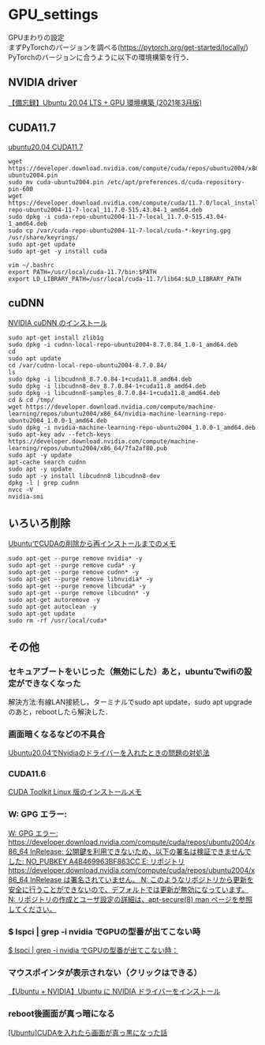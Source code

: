 # GPU_settings
GPUまわりの設定</br>
まずPyTorchのバージョンを調べる(https://pytorch.org/get-started/locally/)</br>
PyTorchのバージョンに合うように以下の環境構築を行う．

## NVIDIA driver
[【備忘録】Ubuntu 20.04 LTS + GPU 環境構築 (2021年3月版)](https://qiita.com/SwitchBlade/items/5d5bc645822229ee0ed9)

## CUDA11.7
[ubuntu20.04 CUDA11.7](https://developer.nvidia.com/cuda-11-7-0-download-archive?target_os=Linux&target_arch=x86_64&Distribution=Ubuntu&target_version=20.04&target_type=deb_local)
```
wget https://developer.download.nvidia.com/compute/cuda/repos/ubuntu2004/x86_64/cuda-ubuntu2004.pin
sudo mv cuda-ubuntu2004.pin /etc/apt/preferences.d/cuda-repository-pin-600
wget https://developer.download.nvidia.com/compute/cuda/11.7.0/local_installers/cuda-repo-ubuntu2004-11-7-local_11.7.0-515.43.04-1_amd64.deb
sudo dpkg -i cuda-repo-ubuntu2004-11-7-local_11.7.0-515.43.04-1_amd64.deb
sudo cp /var/cuda-repo-ubuntu2004-11-7-local/cuda-*-keyring.gpg /usr/share/keyrings/
sudo apt-get update
sudo apt-get -y install cuda
```
```
vim ~/.bashrc
export PATH=/usr/local/cuda-11.7/bin:$PATH
export LD_LIBRARY_PATH=/usr/local/cuda-11.7/lib64:$LD_LIBRARY_PATH
```

## cuDNN
[NVIDIA cuDNN のインストール](https://www.kkaneko.jp/tools/ubuntu/ubuntu_cudnn.html)
```
sudo apt-get install zlib1g
sudo dpkg -i cudnn-local-repo-ubuntu2004-8.7.0.84_1.0-1_amd64.deb 
cd
sudo apt update
cd /var/cudnn-local-repo-ubuntu2004-8.7.0.84/
ls
sudo dpkg -i libcudnn8_8.7.0.84-1+cuda11.8_amd64.deb 
sudo dpkg -i libcudnn8-dev_8.7.0.84-1+cuda11.8_amd64.deb 
sudo dpkg -i libcudnn8-samples_8.7.0.84-1+cuda11.8_amd64.deb 
cd & cd /tmp/
wget https://developer.download.nvidia.com/compute/machine-learning/repos/ubuntu2004/x86_64/nvidia-machine-learning-repo-ubuntu2004_1.0.0-1_amd64.deb
sudo dpkg -i nvidia-machine-learning-repo-ubuntu2004_1.0.0-1_amd64.deb
sudo apt-key adv --fetch-keys https://developer.download.nvidia.com/compute/machine-learning/repos/ubuntu2004/x86_64/7fa2af80.pub
sudo apt -y update
apt-cache search cudnn
sudo apt -y update
sudo apt -y install libcudnn8 libcudnn8-dev
dpkg -l | grep cudnn
nvcc -V
nvidia-smi 
```

## いろいろ削除
[UbuntuでCUDAの削除から再インストールまでのメモ](https://misoji-engineer.com/archives/reinstall-cuda-on-ubuntu.html)
```
sudo apt-get --purge remove nvidia* -y
sudo apt-get --purge remove cuda* -y
sudo apt-get --purge remove cudnn* -y
sudo apt-get --purge remove libnvidia* -y
sudo apt-get --purge remove libcuda* -y
sudo apt-get --purge remove libcudnn* -y
sudo apt-get autoremove -y
sudo apt-get autoclean -y
sudo apt-get update
sudo rm -rf /usr/local/cuda*
```

## その他
### セキュアブートをいじった（無効にした）あと，ubuntuでwifiの設定ができなくなった
解決方法:有線LAN接続し，ターミナルでsudo apt update，sudo apt upgradeのあと，rebootしたら解決した．
### 画面暗くなるなどの不具合
[Ubuntu20.04でNvidiaのドライバーを入れたときの問題の対処法](https://coders-shelf.com/ubuntu-nvidia-driver-problem/)
### CUDA11.6
[CUDA Toolkit Linux 版のインストールメモ](https://ss1.xrea.com/penguinitis.g1.xrea.com/computer/programming/CUDA_Linux_install.html)
### W: GPG エラー: 
[W: GPG エラー: https://developer.download.nvidia.com/compute/cuda/repos/ubuntu2004/x86_64 InRelease: 公開鍵を利用できないため、以下の署名は検証できませんでした: NO_PUBKEY A4B469963BF863CC E: リポジトリ https://developer.download.nvidia.com/compute/cuda/repos/ubuntu2004/x86_64 InRelease は署名されていません。 N: このようなリポジトリから更新を安全に行うことができないので、デフォルトでは更新が無効になっています。 N: リポジトリの作成とユーザ設定の詳細は、apt-secure(8) man ページを参照してください。](https://www.nemotos.net/?p=5178)
### $ lspci | grep -i nvidia でGPUの型番が出てこない時
[$ lspci | grep -i nvidia でGPUの型番が出てこない時：](https://pen.envr.tsukuba.ac.jp/~torarimon/?Gpu)
### マウスポインタが表示されない（クリックはできる）
[【Ubuntu + NVIDIA】Ubuntu に NVIDIA ドライバーをインストール](https://tamnology.com/ubuntu-nvidia-driver/)
### reboot後画面が真っ暗になる
[[Ubuntu]CUDAを入れたら画面が真っ黒になった話](https://qiita.com/cv_carnavi/items/b439b81e7c10b95ee7c5)

